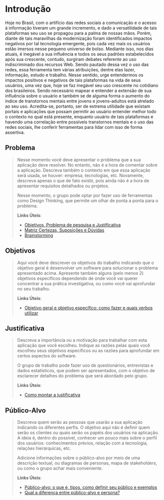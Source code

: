 # Introdução
Hoje no Brasil, com o artifício das redes sociais a comunicação e o acesso à informação tiveram um grande incremento, e dado a versatilidade de tais plataformas seu uso se propagou para a palma de nossas mãos. Porém, diante de tais maravilhas da modernização foram identificados impactos negativos por tal tecnologia emergente, pois cada vez mais os usuários estão imersos nesse pequeno universo de bolso. 
	Mediante isso, nos dias atuais, é inegável a sua influência e todos os seus padrões estabelecidos após sua crescente, contudo, surgiram debates referente ao uso indiscriminado dos recursos Web. Sendo pautado dessa vez o uso das redes, essa ferramenta tem várias atribuições, dentre elas lazer, informação, estudo e trabalho.
	Nesse sentido, urge entendermos os impactos positivos e negativos de tais plataformas na vida de seus usuários, uma vez que, hoje se faz inegável seu uso crescente no cotidiano dos brasileiros. Sendo necessário mapear e entender a extensão de sua influência sobre o usuário e também se de alguma forma o aumento do índice de transtornos mentais entre jovens e jovens-adultos está atrelado ao seu uso. 
	Acredita-se, portanto, ser de extrema utilidade que existam portais e aplicações que possam permitir ao usuário entender melhor todo o contexto no qual está presente, enquanto usuário de tais plataformas e havendo uma correlação entre possíveis transtornos mentais e o uso das redes sociais, lhe conferir ferramentas para lidar com isso de forma assertiva.

## Problema
> Nesse momento você deve apresentar o problema que a sua aplicação deve
> resolver. No entanto, não é a hora de comentar sobre a aplicação.
> Descreva também o contexto em que essa aplicação será usada, se
> houver: empresa, tecnologias, etc. Novamente, descreva apenas o que de
> fato existir, pois ainda não é a hora de apresentar requisitos
> detalhados ou projetos.
>
> Nesse momento, o grupo pode optar por fazer uso
> de ferramentas como Design Thinking, que permite um olhar de ponta a
> ponta para o problema.
>
> **Links Úteis**:
> - [Objetivos, Problema de pesquisa e Justificativa](https://medium.com/@versioparole/objetivos-problema-de-pesquisa-e-justificativa-c98c8233b9c3)
> - [Matriz Certezas, Suposições e Dúvidas](https://medium.com/educa%C3%A7%C3%A3o-fora-da-caixa/matriz-certezas-suposi%C3%A7%C3%B5es-e-d%C3%BAvidas-fa2263633655)
> - [Brainstorming](https://www.euax.com.br/2018/09/brainstorming/)

## Objetivos

> Aqui você deve descrever os objetivos do trabalho indicando que o
> objetivo geral é desenvolver um software para solucionar o problema
> apresentado acima. Apresente também alguns (pelo menos 2) objetivos
> específicos dependendo de onde você vai querer concentrar a sua
> prática investigativa, ou como você vai aprofundar no seu trabalho.
> 
> **Links Úteis**:
> - [Objetivo geral e objetivo específico: como fazer e quais verbos utilizar](https://blog.mettzer.com/diferenca-entre-objetivo-geral-e-objetivo-especifico/)

## Justificativa

> Descreva a importância ou a motivação para trabalhar com esta aplicação
> que você escolheu. Indique as razões pelas quais você escolheu seus
> objetivos específicos ou as razões para aprofundar em certos aspectos
> do software.
> 
> O grupo de trabalho pode fazer uso de questionários, entrevistas e
> dados estatísticos, que podem ser apresentados, com o objetivo de
> esclarecer detalhes do problema que será abordado pelo grupo.
>
> **Links Úteis**:
> - [Como montar a justificativa](https://guiadamonografia.com.br/como-montar-justificativa-do-tcc/)

## Público-Alvo

> Descreva quem serão as pessoas que usarão a sua aplicação indicando os
> diferentes perfis. O objetivo aqui não é definir quem serão os
> clientes ou quais serão os papéis dos usuários na aplicação. A ideia
> é, dentro do possível, conhecer um pouco mais sobre o perfil dos
> usuários: conhecimentos prévios, relação com a tecnologia, relações
> hierárquicas, etc.
>
> Adicione informações sobre o público-alvo por meio de uma descrição
> textual, ou diagramas de personas, mapa de stakeholders, ou como o
> grupo achar mais conveniente.
> 
> **Links Úteis**:
> - [Público-alvo: o que é, tipos, como definir seu público e exemplos](https://klickpages.com.br/blog/publico-alvo-o-que-e/)
> - [Qual a diferença entre público-alvo e persona?](https://rockcontent.com/blog/diferenca-publico-alvo-e-persona/)
 
